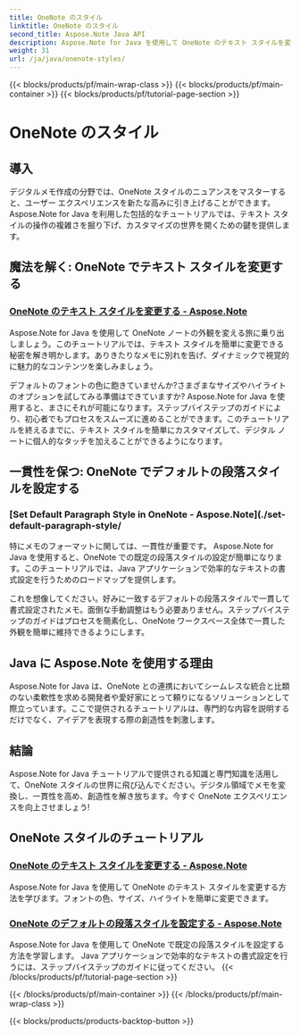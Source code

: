 ```yaml
---
title: OneNote のスタイル
linktitle: OneNote のスタイル
second_title: Aspose.Note Java API
description: Aspose.Note for Java を使用して OneNote のテキスト スタイルを変更する方法を学びましょう。ステップバイステップのチュートリアルで、フォントの色、サイズ、ハイライトの変更方法を学びましょう。
weight: 31
url: /ja/java/onenote-styles/
---
```


{{< blocks/products/pf/main-wrap-class >}}
{{< blocks/products/pf/main-container >}}
{{< blocks/products/pf/tutorial-page-section >}}

# OneNote のスタイル


## 導入

デジタルメモ作成の分野では、OneNote スタイルのニュアンスをマスターすると、ユーザー エクスペリエンスを新たな高みに引き上げることができます。 Aspose.Note for Java を利用した包括的なチュートリアルでは、テキスト スタイルの操作の複雑さを掘り下げ、カスタマイズの世界を開くための鍵を提供します。

## 魔法を解く: OneNote でテキスト スタイルを変更する
### [OneNote のテキスト スタイルを変更する - Aspose.Note](./change-text-style/)

Aspose.Note for Java を使用して OneNote ノートの外観を変える旅に乗り出しましょう。このチュートリアルでは、テキスト スタイルを簡単に変更できる秘密を解き明かします。ありきたりなメモに別れを告げ、ダイナミックで視覚的に魅力的なコンテンツを楽しみましょう。

デフォルトのフォントの色に飽きていませんか?さまざまなサイズやハイライトのオプションを試してみる準備はできていますか? Aspose.Note for Java を使用すると、まさにそれが可能になります。ステップバイステップのガイドにより、初心者でもプロセスをスムーズに進めることができます。このチュートリアルを終えるまでに、テキスト スタイルを簡単にカスタマイズして、デジタル ノートに個人的なタッチを加えることができるようになります。

## 一貫性を保つ: OneNote でデフォルトの段落スタイルを設定する
### [Set Default Paragraph Style in OneNote - Aspose.Note](./set-default-paragraph-style/

特にメモのフォーマットに関しては、一貫性が重要です。 Aspose.Note for Java を使用すると、OneNote での既定の段落スタイルの設定が簡単になります。このチュートリアルでは、Java アプリケーションで効率的なテキストの書式設定を行うためのロードマップを提供します。

これを想像してください。好みに一致するデフォルトの段落スタイルで一貫して書式設定されたメモ。面倒な手動調整はもう必要ありません。ステップバイステップのガイドはプロセスを簡素化し、OneNote ワークスペース全体で一貫した外観を簡単に維持できるようにします。

## Java に Aspose.Note を使用する理由
Aspose.Note for Java は、OneNote との連携においてシームレスな統合と比類のない柔軟性を求める開発者や愛好家にとって頼りになるソリューションとして際立っています。ここで提供されるチュートリアルは、専門的な内容を説明するだけでなく、アイデアを表現する際の創造性を刺激します。

## 結論
Aspose.Note for Java チュートリアルで提供される知識と専門知識を活用して、OneNote スタイルの世界に飛び込んでください。デジタル領域でメモを変換し、一貫性を高め、創造性を解き放ちます。今すぐ OneNote エクスペリエンスを向上させましょう!
## OneNote スタイルのチュートリアル
### [OneNote のテキスト スタイルを変更する - Aspose.Note](./change-text-style/)
Aspose.Note for Java を使用して OneNote のテキスト スタイルを変更する方法を学びます。フォントの色、サイズ、ハイライトを簡単に変更できます。
### [OneNote のデフォルトの段落スタイルを設定する - Aspose.Note](./set-default-paragraph-style/)
Aspose.Note for Java を使用して OneNote で既定の段落スタイルを設定する方法を学習します。 Java アプリケーションで効率的なテキストの書式設定を行うには、ステップバイステップのガイドに従ってください。
{{< /blocks/products/pf/tutorial-page-section >}}

{{< /blocks/products/pf/main-container >}}
{{< /blocks/products/pf/main-wrap-class >}}

{{< blocks/products/products-backtop-button >}}
